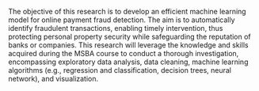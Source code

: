 The objective of this research is to develop an efficient machine learning model for online payment fraud detection. The aim is to automatically identify fraudulent transactions, enabling timely intervention, thus protecting personal property security while safeguarding the reputation of banks or companies. 
This research will leverage the knowledge and skills acquired during the MSBA course to conduct a thorough investigation, encompassing exploratory data analysis, data cleaning, machine learning algorithms (e.g., regression and classification, decision trees, neural network), and visualization.
